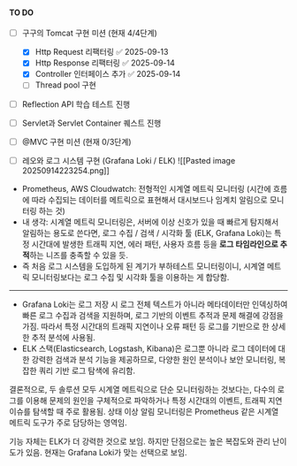 #### TO DO
- [ ] 구구의 Tomcat 구현 미션 (현재 4/4단계)
	- [x] Http Request 리팩터링 ✅ 2025-09-13
	- [x] Http Response 리팩터링 ✅ 2025-09-14
	- [x] Controller 인터페이스 추가 ✅ 2025-09-14
	- [ ] Thread pool 구현
- [ ] Reflection API 학습 테스트 진행
- [ ] Servlet과 Servlet Container 퀘스트 진행
- [ ] @MVC 구현 미션 (현재 0/3단계)


- [ ] 레오와 로그 시스템 구현 (Grafana Loki / ELK)
![[Pasted image 20250914223254.png]]
- Prometheus, AWS Cloudwatch: 전형적인 시계열 메트릭 모니터링 (시간에 흐름에 따라 수집되는 데이터를 메트릭으로 표현해서 대시보드나 임계치 알림으로 모니터링 하는 것)
- 내 생각: 시계열 메트릭 모니터링은, 서버에 이상 신호가 있을 때 빠르게 탐지해서 알림하는 용도로 쓴다면, 로그 수집 / 검색 / 시각화 툴 (ELK, Grafana Loki)는 특정 시간대에 발생한 트래픽 지연, 에러 패턴, 사용자 흐름 등을 **로그 타임라인으로 추적**하는 니즈를 충족할 수 있을 듯. 
- 즉 처음 로그 시스템을 도입하게 된 계기가 부하테스트 모니터링이니, 시계열 메트릭 모니터링보다는 로그 수집 및 시각화 툴을 이용하는 게 합당함.

---

- Grafana Loki는 로그 저장 시 로그 전체 텍스트가 아니라 메타데이터만 인덱싱하여 빠른 로그 수집과 검색을 지원하며, 로그 기반의 이벤트 추적과 문제 해결에 강점을 가짐. 따라서 특정 시간대의 트래픽 지연이나 오류 패턴 등 로그를 기반으로 한 상세한 추적 분석에 사용됨.
- ELK 스택(Elasticsearch, Logstash, Kibana)은 로그뿐 아니라 로그 데이터에 대한 강력한 검색과 분석 기능을 제공하므로, 다양한 원인 분석이나 보안 모니터링, 복잡한 쿼리 기반 로그 탐색에 유리함.

결론적으로, 두 솔루션 모두 시계열 메트릭으로 단순 모니터링하는 것보다는, 다수의 로그를 이용해 문제의 원인을 구체적으로 파악하거나 특정 시간대의 이벤트, 트래픽 지연 이슈를 탐색할 때 주로 활용됨. 상태 이상 알림 모니터링은 Prometheus 같은 시계열 메트릭 도구가 주로 담당하는 영역임.

기능 자체는 ELK가 더 강력한 것으로 보임. 하지만 단점으로는 높은 복잡도와 관리 난이도가 있음.
현재는 Grafana Loki가 맞는 선택으로 보임.